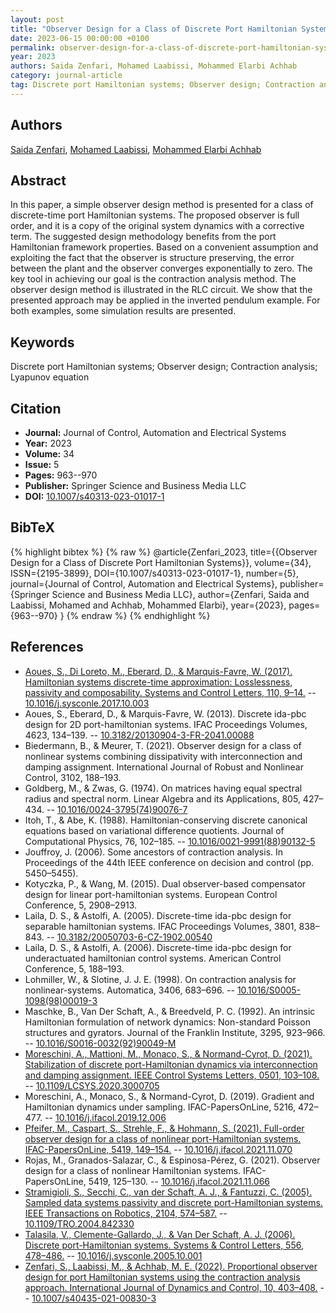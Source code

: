 ```yaml
---
layout: post
title: "Observer Design for a Class of Discrete Port Hamiltonian Systems"
date: 2023-06-15 00:00:00 +0100
permalink: observer-design-for-a-class-of-discrete-port-hamiltonian-systems
year: 2023
authors: Saida Zenfari, Mohamed Laabissi, Mohammed Elarbi Achhab
category: journal-article
tag: Discrete port Hamiltonian systems; Observer design; Contraction analysis; Lyapunov equation
---
```

 
## Authors
[Saida Zenfari](authors/saida-zenfari), [Mohamed Laabissi](authors/mohamed-laabissi), [Mohammed Elarbi Achhab](authors/mohammed-elarbi-achhab)
 
## Abstract
In this paper, a simple observer design method is presented for a class of discrete-time port Hamiltonian systems. The proposed observer is full order, and it is a copy of the original system dynamics with a corrective term. The suggested design methodology benefits from the port Hamiltonian framework properties. Based on a convenient assumption and exploiting the fact that the observer is structure preserving, the error between the plant and the observer converges exponentially to zero. The key tool in achieving our goal is the contraction analysis method. The observer design method is illustrated in the RLC circuit. We show that the presented approach may be applied in the inverted pendulum example. For both examples, some simulation results are presented.
 
## Keywords
Discrete port Hamiltonian systems; Observer design; Contraction analysis; Lyapunov equation
 
## Citation
- **Journal:** Journal of Control, Automation and Electrical Systems
- **Year:** 2023
- **Volume:** 34
- **Issue:** 5
- **Pages:** 963--970
- **Publisher:** Springer Science and Business Media LLC
- **DOI:** [10.1007/s40313-023-01017-1](https://doi.org/10.1007/s40313-023-01017-1)
 
## BibTeX
{% highlight bibtex %}
{% raw %}
@article{Zenfari_2023,
  title={{Observer Design for a Class of Discrete Port Hamiltonian Systems}},
  volume={34},
  ISSN={2195-3899},
  DOI={10.1007/s40313-023-01017-1},
  number={5},
  journal={Journal of Control, Automation and Electrical Systems},
  publisher={Springer Science and Business Media LLC},
  author={Zenfari, Saida and Laabissi, Mohamed and Achhab, Mohammed Elarbi},
  year={2023},
  pages={963--970}
}
{% endraw %}
{% endhighlight %}
 
## References
- [Aoues, S., Di Loreto, M., Eberard, D., & Marquis-Favre, W. (2017). Hamiltonian systems discrete-time approximation: Losslessness, passivity and composability. Systems and Control Letters, 110, 9–14.](hamiltonian-systems-discrete-time-approximation-losslessness-passivity-and-composability) -- [10.1016/j.sysconle.2017.10.003](https://doi.org/10.1016/j.sysconle.2017.10.003)
- Aoues, S., Eberard, D., & Marquis-Favre, W. (2013). Discrete ida-pbc design for 2D port-hamiltonian systems. IFAC Proceedings Volumes, 4623, 134–139. -- [10.3182/20130904-3-FR-2041.00088](https://doi.org/10.3182/20130904-3-FR-2041.00088)
- Biedermann, B., & Meurer, T. (2021). Observer design for a class of nonlinear systems combining dissipativity with interconnection and damping assignment. International Journal of Robust and Nonlinear Control, 3102, 188–193.
- Goldberg, M., & Zwas, G. (1974). On matrices having equal spectral radius and spectral norm. Linear Algebra and its Applications, 805, 427–434. -- [10.1016/0024-3795(74)90076-7](https://doi.org/10.1016/0024-3795(74)90076-7)
- Itoh, T., & Abe, K. (1988). Hamiltonian-conserving discrete canonical equations based on variational difference quotients. Journal of Computational Physics, 76, 102–185. -- [10.1016/0021-9991(88)90132-5](https://doi.org/10.1016/0021-9991(88)90132-5)
- Jouffroy, J. (2006). Some ancestors of contraction analysis. In Proceedings of the 44th IEEE conference on decision and control (pp. 5450–5455).
- Kotyczka, P., & Wang, M. (2015). Dual observer-based compensator design for linear port-hamiltonian systems. European Control Conference, 5, 2908–2913.
- Laila, D. S., & Astolfi, A. (2005). Discrete-time ida-pbc design for separable hamiltonian systems. IFAC Proceedings Volumes, 3801, 838–843. -- [10.3182/20050703-6-CZ-1902.00540](https://doi.org/10.3182/20050703-6-CZ-1902.00540)
- Laila, D. S., & Astolfi, A. (2006). Discrete-time ida-pbc design for underactuated hamiltonian control systems. American Control Conference, 5, 188–193.
- Lohmiller, W., & Slotine, J. J. E. (1998). On contraction analysis for nonlinear-systems. Automatica, 3406, 683–696. -- [10.1016/S0005-1098(98)00019-3](https://doi.org/10.1016/S0005-1098(98)00019-3)
- Maschke, B., Van Der Schaft, A., & Breedveld, P. C. (1992). An intrinsic Hamiltonian formulation of network dynamics: Non-standard Poisson structures and gyrators. Journal of the Franklin Institute, 3295, 923–966. -- [10.1016/S0016-0032(92)90049-M](https://doi.org/10.1016/S0016-0032(92)90049-M)
- [Moreschini, A., Mattioni, M., Monaco, S., & Normand-Cyrot, D. (2021). Stabilization of discrete port-Hamiltonian dynamics via interconnection and damping assignment. IEEE Control Systems Letters, 0501, 103–108.](stabilization-of-discrete-port-hamiltonian-dynamics-via-interconnection-and-damping-assignment) -- [10.1109/LCSYS.2020.3000705](https://doi.org/10.1109/LCSYS.2020.3000705)
- Moreschini, A., Monaco, S., & Normand-Cyrot, D. (2019). Gradient and Hamiltonian dynamics under sampling. IFAC-PapersOnLine, 5216, 472–477. -- [10.1016/j.ifacol.2019.12.006](https://doi.org/10.1016/j.ifacol.2019.12.006)
- [Pfeifer, M., Caspart, S., Strehle, F., & Hohmann, S. (2021). Full-order observer design for a class of nonlinear port-Hamiltonian systems. IFAC-PapersOnLine, 5419, 149–154.](full-order-observer-design-for-a-class-of-nonlinear-port-hamiltonian-systems) -- [10.1016/j.ifacol.2021.11.070](https://doi.org/10.1016/j.ifacol.2021.11.070)
- Rojas, M., Granados-Salazar, C., & Espinosa-Pérez, G. (2021). Observer design for a class of nonlinear Hamiltonian systems. IFAC-PapersOnLine, 5419, 125–130. -- [10.1016/j.ifacol.2021.11.066](https://doi.org/10.1016/j.ifacol.2021.11.066)
- [Stramigioli, S., Secchi, C., van der Schaft, A. J., & Fantuzzi, C. (2005). Sampled data systems passivity and discrete port-Hamiltonian systems. IEEE Transactions on Robotics, 2104, 574–587.](sampled-data-systems-passivity-and-discrete-port-hamiltonian-systems) -- [10.1109/TRO.2004.842330](https://doi.org/10.1109/TRO.2004.842330)
- [Talasila, V., Clemente-Gallardo, J., & Van Der Schaft, A. J. (2006). Discrete port-Hamiltonian systems. Systems & Control Letters, 556, 478–486.](discrete-port-hamiltonian-systems) -- [10.1016/j.sysconle.2005.10.001](https://doi.org/10.1016/j.sysconle.2005.10.001)
- [Zenfari, S., Laabissi, M., & Achhab, M. E. (2022). Proportional observer design for port Hamiltonian systems using the contraction analysis approach. International Journal of Dynamics and Control, 10, 403–408.](proportional-observer-design-for-port-hamiltonian-systems-using-the-contraction-analysis-approach) -- [10.1007/s40435-021-00830-3](https://doi.org/10.1007/s40435-021-00830-3)

